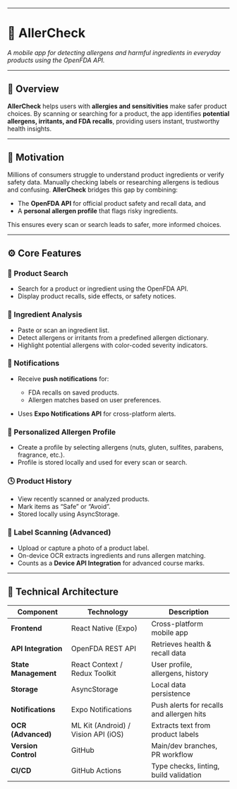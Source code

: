 
---

# 🌿 AllerCheck

*A mobile app for detecting allergens and harmful ingredients in everyday products using the OpenFDA API.*

---

## 📖 Overview

**AllerCheck** helps users with **allergies and sensitivities** make safer product choices.
By scanning or searching for a product, the app identifies **potential allergens, irritants, and FDA recalls**, providing users instant, trustworthy health insights.

---

## 🎯 Motivation

Millions of consumers struggle to understand product ingredients or verify safety data. Manually checking labels or researching allergens is tedious and confusing.
**AllerCheck** bridges this gap by combining:

* The **OpenFDA API** for official product safety and recall data, and
* A **personal allergen profile** that flags risky ingredients.

This ensures every scan or search leads to safer, more informed choices.

---

## ⚙️ Core Features

### 🧭 Product Search

* Search for a product or ingredient using the OpenFDA API.
* Display product recalls, side effects, or safety notices.

### 🧾 Ingredient Analysis

* Paste or scan an ingredient list.
* Detect allergens or irritants from a predefined allergen dictionary.
* Highlight potential allergens with color-coded severity indicators.

### 🔔 Notifications

* Receive **push notifications** for:

  * FDA recalls on saved products.
  * Allergen matches based on user preferences.
* Uses **Expo Notifications API** for cross-platform alerts.

### 🧍 Personalized Allergen Profile

* Create a profile by selecting allergens (nuts, gluten, sulfites, parabens, fragrance, etc.).
* Profile is stored locally and used for every scan or search.

### 🕓 Product History

* View recently scanned or analyzed products.
* Mark items as “Safe” or “Avoid”.
* Stored locally using AsyncStorage.

### 📸 Label Scanning (Advanced)

* Upload or capture a photo of a product label.
* On-device OCR extracts ingredients and runs allergen matching.
* Counts as a **Device API Integration** for advanced course marks.

---

## 🧠 Technical Architecture

| Component            | Technology                          | Description                               |
| -------------------- | ----------------------------------- | ----------------------------------------- |
| **Frontend**         | React Native (Expo)                 | Cross-platform mobile app                 |
| **API Integration**  | OpenFDA REST API                    | Retrieves health & recall data            |
| **State Management** | React Context / Redux Toolkit       | User profile, allergens, history          |
| **Storage**          | AsyncStorage                        | Local data persistence                    |
| **Notifications**    | Expo Notifications                  | Push alerts for recalls and allergen hits |
| **OCR (Advanced)**   | ML Kit (Android) / Vision API (iOS) | Extracts text from product labels         |
| **Version Control**  | GitHub                              | Main/dev branches, PR workflow            |
| **CI/CD**            | GitHub Actions                      | Type checks, linting, build validation    |


